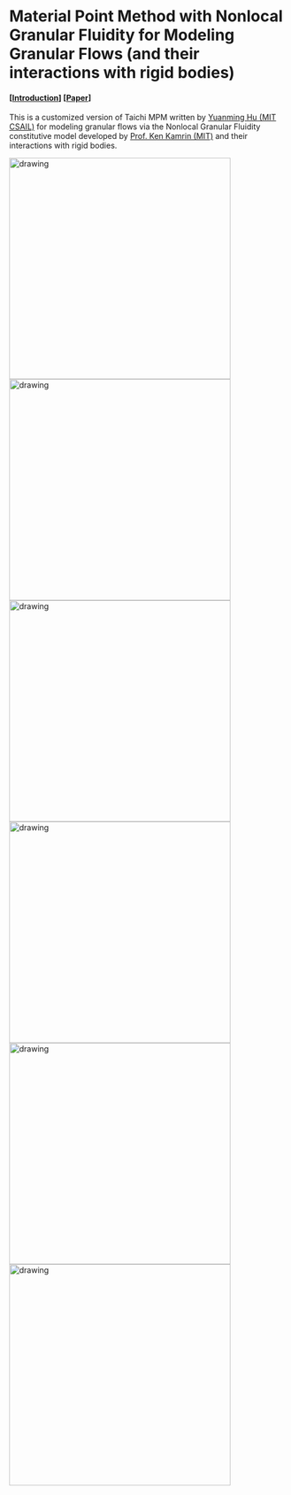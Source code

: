 #  Material Point Method with Nonlocal Granular Fluidity for Modeling Granular Flows (and their interactions with rigid bodies)
#### [[Introduction](https://youtu.be/_iNQWDR8nNA)] [[Paper](https://www.iaarc.org/publications/2020_proceedings_of_the_37th_isarc/efficient_numerical_methods_for_accurate_modeling_of_soil_cutting_operations.html)]

This is a customized version of Taichi MPM written by [Yuanming Hu (MIT CSAIL)](http://taichi.graphics/me/) for modeling granular flows via the Nonlocal Granular Fluidity constitutive model developed by [Prof. Ken Kamrin (MIT)](http://web.mit.edu/kkamrin/www/index.html) and their interactions with rigid bodies.

<img src="https://github.com/haeriamin/files/blob/master/indExcav.gif" alt="drawing" width="400"> <img src="https://github.com/haeriamin/files/blob/master/wheelSoil.gif" alt="drawing" width="400"> <img src="https://github.com/haeriamin/files/blob/master/explate1.gif" alt="drawing" width="400"> <img src="https://github.com/haeriamin/files/blob/master/explate2exp.gif" alt="drawing" width="400"> <img src="https://github.com/haeriamin/files/blob/master/silo.gif" alt="drawing" width="400"> <img src="https://github.com/haeriamin/files/blob/master/tcFlow.gif" alt="drawing" width="400">
